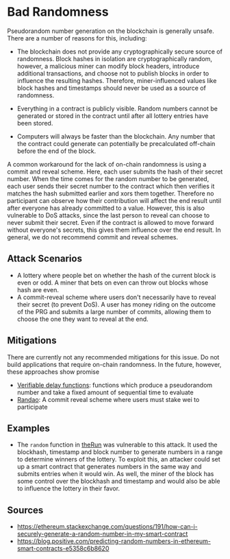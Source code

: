 # Bad Randomness

Pseudorandom number generation on the blockchain is generally unsafe. There are a number of reasons for this, including:

- The blockchain does not provide any cryptographically secure source of randomness. Block hashes in isolation are cryptographically random, however, a malicious miner can modify block headers, introduce additional transactions, and choose not to publish blocks in order to influence the resulting hashes. Therefore, miner-influenced values like block hashes and timestamps should never be used as a source of randomness.

- Everything in a contract is publicly visible. Random numbers cannot be generated or stored in the contract until after all lottery entries have been stored.

- Computers will always be faster than the blockchain. Any number that the contract could generate can potentially be precalculated off-chain before the end of the block.

A common workaround for the lack of on-chain randomness is using a commit and reveal scheme. Here, each user submits the hash of their secret number.
When the time comes for the random number to be generated, each user sends their secret number to the contract
which then verifies it matches the hash submitted earlier and xors them together. Therefore no participant can observe how their contribution
will affect the end result until after everyone has already committed to a value. However, this is also vulnerable to DoS attacks,
since the last person to reveal can choose to never submit their secret. Even if the contract is allowed to move forward without
everyone's secrets, this gives them influence over the end result. In general, we do not recommend commit and reveal schemes.

## Attack Scenarios

- A lottery where people bet on whether the hash of the current block is even or odd. A miner that bets on even can throw out blocks whose
  hash are even.
- A commit-reveal scheme where users don't necessarily have to reveal their secret (to prevent DoS). A user has money riding on the outcome
  of the PRG and submits a large number of commits, allowing them to choose the one they want to reveal at the end.

## Mitigations

There are currently not any recommended mitigations for this issue.
Do not build applications that require on-chain randomness.
In the future, however, these approaches show promise

- [Verifiable delay functions](https://eprint.iacr.org/2018/601.pdf): functions which produce a pseudorandom number
  and take a fixed amount of sequential time to evaluate
- [Randao](https://github.com/randao/randao): A commit reveal scheme where users must stake wei to participate

## Examples

- The `random` function in [theRun](theRun_source_code/theRun.sol) was vulnerable to this attack. It used the blockhash, timestamp and block number to generate numbers in a range to determine winners of the lottery. To exploit this, an attacker could set up a smart contract that generates numbers in the same way and submits entries when it would win. As well, the miner of the block has some control over the blockhash and timestamp and would also be able to influence the lottery in their favor.

## Sources

- https://ethereum.stackexchange.com/questions/191/how-can-i-securely-generate-a-random-number-in-my-smart-contract
- https://blog.positive.com/predicting-random-numbers-in-ethereum-smart-contracts-e5358c6b8620
